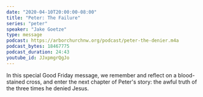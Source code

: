 ```yaml
---
date: "2020-04-10T20:00:00-08:00"
title: "Peter: The Failure"
series: "peter"
speaker: "Jake Goetze"
type: message
podcast: https://arborchurchnw.org/podcast/peter-the-denier.m4a
podcast_bytes: 18467775
podcast_duration: 24:43
youtube_id: JJxpmgrQgJo
---
```


In this special Good Friday message, we remember and reflect on a blood-stained cross, and enter the next chapter of Peter's story: the awful truth of the three times he denied Jesus.
